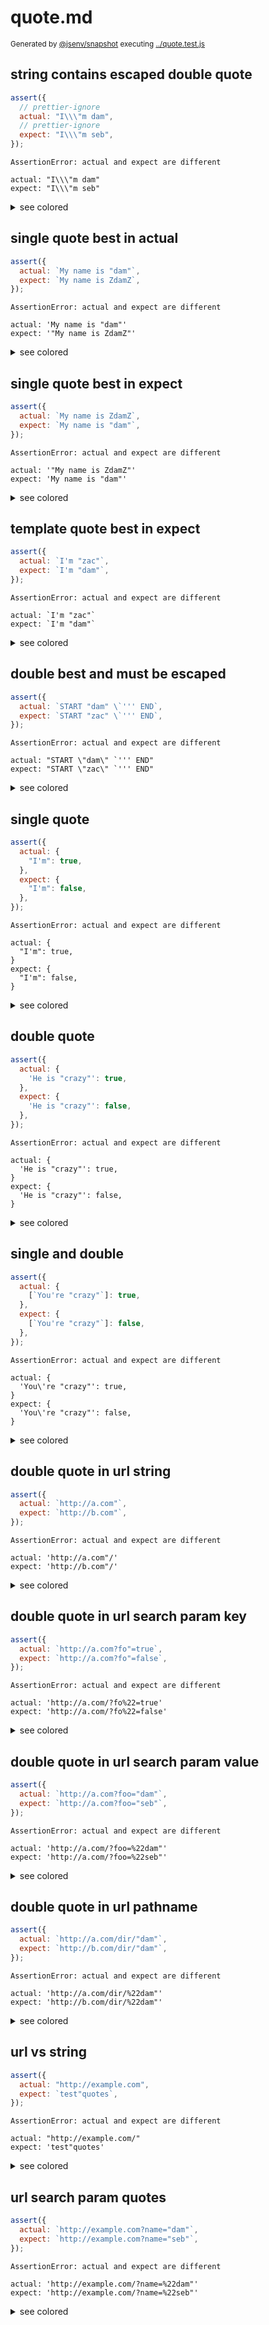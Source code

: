 # quote.md

<sub>
  Generated by <a href="https://github.com/jsenv/core/tree/main/packages/independent/snapshot">@jsenv/snapshot</a> executing <a href="../quote.test.js">../quote.test.js</a>
</sub>

## string contains escaped double quote

```js
assert({
  // prettier-ignore
  actual: "I\\\"m dam",
  // prettier-ignore
  expect: "I\\\"m seb",
});
```

```console
AssertionError: actual and expect are different

actual: "I\\\"m dam"
expect: "I\\\"m seb"
```

<details>
  <summary>see colored</summary>

  <img src="quote/string_contains_escaped_double_quote_throw.svg" alt="img" />

</details>


## single quote best in actual

```js
assert({
  actual: `My name is "dam"`,
  expect: `My name is ZdamZ`,
});
```

```console
AssertionError: actual and expect are different

actual: 'My name is "dam"'
expect: '"My name is ZdamZ"'
```

<details>
  <summary>see colored</summary>

  <img src="quote/single_quote_best_in_actual_throw.svg" alt="img" />

</details>


## single quote best in expect

```js
assert({
  actual: `My name is ZdamZ`,
  expect: `My name is "dam"`,
});
```

```console
AssertionError: actual and expect are different

actual: '"My name is ZdamZ"'
expect: 'My name is "dam"'
```

<details>
  <summary>see colored</summary>

  <img src="quote/single_quote_best_in_expect_throw.svg" alt="img" />

</details>


## template quote best in expect

```js
assert({
  actual: `I'm "zac"`,
  expect: `I'm "dam"`,
});
```

```console
AssertionError: actual and expect are different

actual: `I'm "zac"`
expect: `I'm "dam"`
```

<details>
  <summary>see colored</summary>

  <img src="quote/template_quote_best_in_expect_throw.svg" alt="img" />

</details>


## double best and must be escaped

```js
assert({
  actual: `START "dam" \`''' END`,
  expect: `START "zac" \`''' END`,
});
```

```console
AssertionError: actual and expect are different

actual: "START \"dam\" `''' END"
expect: "START \"zac\" `''' END"
```

<details>
  <summary>see colored</summary>

  <img src="quote/double_best_and_must_be_escaped_throw.svg" alt="img" />

</details>


## single quote

```js
assert({
  actual: {
    "I'm": true,
  },
  expect: {
    "I'm": false,
  },
});
```

```console
AssertionError: actual and expect are different

actual: {
  "I'm": true,
}
expect: {
  "I'm": false,
}
```

<details>
  <summary>see colored</summary>

  <img src="quote/single_quote_throw.svg" alt="img" />

</details>


## double quote

```js
assert({
  actual: {
    'He is "crazy"': true,
  },
  expect: {
    'He is "crazy"': false,
  },
});
```

```console
AssertionError: actual and expect are different

actual: {
  'He is "crazy"': true,
}
expect: {
  'He is "crazy"': false,
}
```

<details>
  <summary>see colored</summary>

  <img src="quote/double_quote_throw.svg" alt="img" />

</details>


## single and double

```js
assert({
  actual: {
    [`You're "crazy"`]: true,
  },
  expect: {
    [`You're "crazy"`]: false,
  },
});
```

```console
AssertionError: actual and expect are different

actual: {
  'You\'re "crazy"': true,
}
expect: {
  'You\'re "crazy"': false,
}
```

<details>
  <summary>see colored</summary>

  <img src="quote/single_and_double_throw.svg" alt="img" />

</details>


## double quote in url string

```js
assert({
  actual: `http://a.com"`,
  expect: `http://b.com"`,
});
```

```console
AssertionError: actual and expect are different

actual: 'http://a.com"/'
expect: 'http://b.com"/'
```

<details>
  <summary>see colored</summary>

  <img src="quote/double_quote_in_url_string_throw.svg" alt="img" />

</details>


## double quote in url search param key

```js
assert({
  actual: `http://a.com?fo"=true`,
  expect: `http://a.com?fo"=false`,
});
```

```console
AssertionError: actual and expect are different

actual: 'http://a.com/?fo%22=true'
expect: 'http://a.com/?fo%22=false'
```

<details>
  <summary>see colored</summary>

  <img src="quote/double_quote_in_url_search_param_key_throw.svg" alt="img" />

</details>


## double quote in url search param value

```js
assert({
  actual: `http://a.com?foo="dam"`,
  expect: `http://a.com?foo="seb"`,
});
```

```console
AssertionError: actual and expect are different

actual: 'http://a.com/?foo=%22dam"'
expect: 'http://a.com/?foo=%22seb"'
```

<details>
  <summary>see colored</summary>

  <img src="quote/double_quote_in_url_search_param_value_throw.svg" alt="img" />

</details>


## double quote in url pathname

```js
assert({
  actual: `http://a.com/dir/"dam"`,
  expect: `http://b.com/dir/"dam"`,
});
```

```console
AssertionError: actual and expect are different

actual: 'http://a.com/dir/%22dam"'
expect: 'http://b.com/dir/%22dam"'
```

<details>
  <summary>see colored</summary>

  <img src="quote/double_quote_in_url_pathname_throw.svg" alt="img" />

</details>


## url vs string

```js
assert({
  actual: "http://example.com",
  expect: `test"quotes`,
});
```

```console
AssertionError: actual and expect are different

actual: "http://example.com/"
expect: 'test"quotes'
```

<details>
  <summary>see colored</summary>

  <img src="quote/url_vs_string_throw.svg" alt="img" />

</details>


## url search param quotes

```js
assert({
  actual: `http://example.com?name="dam"`,
  expect: `http://example.com?name="seb"`,
});
```

```console
AssertionError: actual and expect are different

actual: 'http://example.com/?name=%22dam"'
expect: 'http://example.com/?name=%22seb"'
```

<details>
  <summary>see colored</summary>

  <img src="quote/url_search_param_quotes_throw.svg" alt="img" />

</details>
